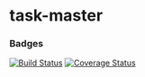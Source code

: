 task-master
===========
### Badges
[![Build Status](https://travis-ci.org/mlfryman/task-master.svg)](https://travis-ci.org/mlfryman/task-master)
[![Coverage Status](https://coveralls.io/repos/mlfryman/task-master/badge.png)](https://coveralls.io/r/mlfryman/task-master)
